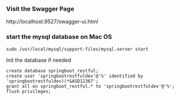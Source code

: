 

### Visit the Swagger Page
http://localhost:9527/swagger-ui.html

### start the mysql database on Mac OS
```
sudo /usr/local/mysql/support-files/mysql.server start
```

Init the database if needed
```
create database springboot_restful;
create user 'springbootrestfuldev'@'%' identified by 'springbootrestfuldev)(*&ASD12367';
grant all on springboot_restful.* to 'springbootrestfuldev'@'%';
flush privileges;
```